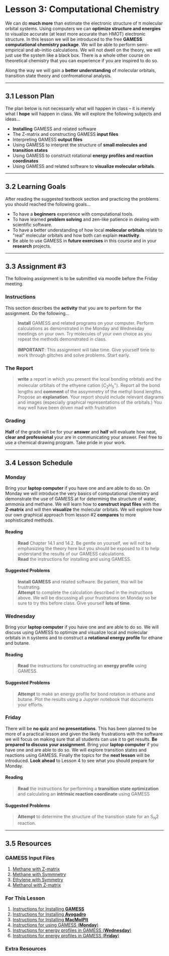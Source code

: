 # Lesson 3: Computational Chemistry
We can do **much more** than estimate the electronic structure of &pi; molecular orbital systems. Using computers we can **optimize structure and energies** to visualize accurate (at least more accurate than HMOT) electronic structure. In this lesson we will be introduced to the free **GAMESS computational chemistry package**. We will be able to perform semi-empirical and ab-initio calculations. We will not dwell on the theory, we will just use the system like a black box. There is a whole other course on theoretical chemistry that you can experience if you are inspired to do so.

Along the way we will gain a **better understanding** of molecular orbitals, transition state theory and confromational analysis. 

-----
## 3.1 Lesson Plan
The plan below is not necessarily what will happen in class – it is merely what I **hope** will happen in class. We will explore the following subjects and ideas&hellip;
- **Installing** GAMESS and related software
- The Z-matrix and constructing GAMESS **input files**
- Interpreting GAMESS **output files**
- Using GAMESS to interpret the structure of **small molecules and transition states**
- Using GAMESS to construct rotational **energy profiles and reaction coordinates**
- Using GAMESS and related software to **visualize molecular orbitals**.

-----
## 3.2 Learning Goals
After reading the suggested textbook section and practicing the problems you should reached the following goals&hellip;

- To have a **beginners** experience with computational tools.
- To have learned **problem solving** and zen-like patience in dealing with scientific software.
- To have a better understanding of how local **molecular orbitals** relate to "real" molecular orbitals and how both can explain **reactivity**.
- Be able to use GAMESS in **future exercises** in this course and in your **research** projects.

-----
## 3.3 Assignment \#3

The following assignment is to be submitted via moodle before the Friday meeting.

### Instructions
This section describes the **activity** that you are to perform for the assignment. Do the following&hellip;

> **Install** GAMESS and related programs on your computer. Perform calculations as demonstrated in the Monday and Wednesday meetings on your own. Try molecules of your own choice as you repeat the methods demonstrated in class. <br>
> <br>
> **IMPORTANT**: This assignment will take time. Give yourself time to work through glitches and solve problems. Start early.

### The Report
> **write** a report in which you present the local bonding orbitals and the molecular orbitals of the ethyene cation ($C_2H_5^+$). Report all the bond lengths and **comment** of the assymmetry of the methyl bond lengths. Propose an **explanation**. Your report should include relevant diagrams and images (especially graphical representations of the orbitals.) You may well have been driven mad with frustration




### Grading
**Half** of the grade will be for your **answer** and **half** will evaluate how neat, **clear and professional** your are in communicating your answer. Feel free to use a chemical drawing program. Take pride in your work.



-----
## 3.4 Lesson Schedule

### Monday 

Bring your **laptop computer** if you have one and are able to do so. On Monday we will introduce the very basics of computational chemistry and demonstrate the use of GAMESS at for determinig the structure of water, ammonia and methane. We will learn how to **construct input files** with the **Z-matrix** and will then **visualize** the molecular orbitals. We will explore how our own graphical approach from lesson \#2 **compares** to more sophisticated methods.

#### Reading

> **Read** Chapter 14.1 and 14.2. Be gentle on yourself, we will not be emphasizing the theory here but you should be exposed to it to help understand the results of our GAMESS calculations.  <br>
> **Read** the instructions for installing and using GAMESS.  

#### Suggested Problems

> **Install GAMESS** and related software. Be patient, this will be frustrating. <br>
> **Attempt** to complete the calculation described in the instructions above. We will be discussing all your frustrations on Monday so be sure to try this before class. Give yourself **lots of time**.

### Wednesday

Bring your **laptop computer** if you have one and are able to do so. We will discuss using GAMESS to optimize and visualize local and molecular orbitals in &pi; systems and to construct a **rotational energy profile** for ethane and butane.

#### Reading

> **Read** the instructions for constructing an **energy profile** using GAMESS.    

#### Suggested Problems

> **Attempt** to make an energy profile for bond rotation in ethane and butane. Plot the results using a Jupyter notebook that documents your efforts.

### Friday

There will be **no quiz** and **no presentations**. This has been planned to be more of a practical lesson and given the likely frustrations with the software we will focus on making sure that all students can use it to get results. **Be prepared to discuss your assignment**. Bring your **laptop computer** if you have one and are able to do so. We will explore transition states and reactions using GAMESS. Finally the topics for the **next lesson** will be introduced. **Look ahead** to Lesson 4 to see what you should prepare for Monday. 


#### Reading

> **Read** the instructions for performing a **transition state optimization** and calculating an **intrinsic reaction coordinate** using GAMESS   

#### Suggested Problems

> **Attempt** to determine the structure of the transition state for an $\text{S}_N2$ reaction.

------
## 3.5 Resources

### GAMESS Input Files
1. [Methane with Z-matrix](Resource_Moodle_Link.md)
2. [Methane with Symmnetry](Resource_Moodle_Link.md)
2. [Ethylene with Symmetry](Resource_Moodle_Link.md)
4. [Methanol with Z-matrix](Resource_Moodle_Link.md)

### For This Lesson
1.  [Instructions for Installing **GAMESS**](Resource_Moodle_Link.md)
2.  [Instructions for Installing **Avogadro**](Resource_Moodle_Link.md)
3.  [Instructions for Installing **MacMolPlt**](Resource_Moodle_Link.md)
4.  [Instructions for using GAMESS (**Monday**)](Resource_Moodle_Link.md)
5.  [Instructions for energy profiles in GAMESS (**Wednesday**)](Resource_Moodle_Link.md)
6.  [Instructions for energy profiles in GAMESS (**Friday**)](Resource_Moodle_Link.md)

### Extra Resources

